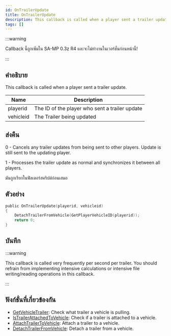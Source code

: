 ```yaml
---
id: OnTrailerUpdate
title: OnTrailerUpdate
description: This callback is called when a player sent a trailer update.
tags: []
---
```


:::warning

Callback นี้ถูกเพิ่มใน SA-MP 0.3z R4 และจะไม่ทำงานในเวอร์ชั่นก่อนหน้านี้!

:::

## คำอธิบาย

This callback is called when a player sent a trailer update.

| Name      | Description                                    |
| --------- | ---------------------------------------------- |
| playerid  | The ID of the player who sent a trailer update |
| vehicleid | The Trailer being updated                      |

## ส่งคืน

0 - Cancels any trailer updates from being sent to other players. Update is still sent to the updating player.

1 - Processes the trailer update as normal and synchronizes it between all players.

มันถูกเรียกในฟิลเตอร์สคริปต์ก่อนเสมอ

## ตัวอย่าง

```c
public OnTrailerUpdate(playerid, vehicleid)
{
    DetachTrailerFromVehicle(GetPlayerVehicleID(playerid));
    return 0;
}
```

## บันทึก

:::warning

This callback is called very frequently per second per trailer. You should refrain from implementing intensive calculations or intensive file writing/reading operations in this callback.

:::

## ฟังก์ชั่นที่เกี่ยวข้องกัน

- [GetVehicleTrailer](../../scripting/functions/GetVehicleTrailer.md): Check what trailer a vehicle is pulling.
- [IsTrailerAttachedToVehicle](../../scripting/functions/IsTrailerAttachedToVehicle.md): Check if a trailer is attached to a vehicle.
- [AttachTrailerToVehicle](../../scripting/functions/AttachTrailerToVehicle.md): Attach a trailer to a vehicle.
- [DetachTrailerFromVehicle](../../scripting/functions/DetachTrailerFromVehicle.md): Detach a trailer from a vehicle.
